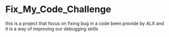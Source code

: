 # Fix_My_Code_Challenge
this is a project that focus on fixing bug in a code been provide by ALX and it is a way of improving our debugging  skills
